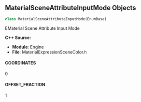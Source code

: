 ## MaterialSceneAttributeInputMode Objects

```python
class MaterialSceneAttributeInputMode(EnumBase)
```

EMaterial Scene Attribute Input Mode

**C++ Source:**

- **Module**: Engine
- **File**: MaterialExpressionSceneColor.h

<a id="unreal.MaterialSceneAttributeInputMode.COORDINATES"></a>

#### COORDINATES

0

<a id="unreal.MaterialSceneAttributeInputMode.OFFSET_FRACTION"></a>

#### OFFSET_FRACTION

1

<a id="unreal.SceneTextureId"></a>